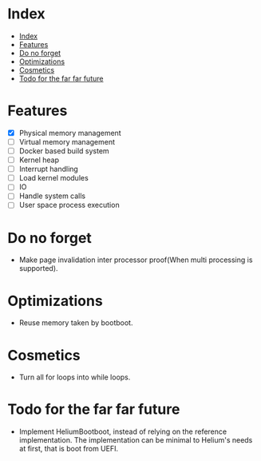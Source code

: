 # Index
- [Index](#index)
- [Features](#features)
- [Do no forget](#do-no-forget)
- [Optimizations](#optimizations)
- [Cosmetics](#cosmetics)
- [Todo for the far far future](#todo-for-the-far-far-future)

# Features
* [X] Physical memory management
* [ ] Virtual memory management
* [ ] Docker based build system
* [ ] Kernel heap
* [ ] Interrupt handling
* [ ] Load kernel modules
* [ ] IO
* [ ] Handle system calls
* [ ] User space process execution

# Do no forget
* Make page invalidation inter processor proof(When multi processing is supported).

# Optimizations
* Reuse memory taken by bootboot.

# Cosmetics
* Turn all for loops into while loops.

# Todo for the far far future
* Implement HeliumBootboot, instead of relying on the reference implementation.
The implementation can be minimal to Helium's needs at first, that is boot from UEFI.
